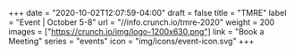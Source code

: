 +++
date = "2020-10-02T12:07:59-04:00"
draft = false
title = "TMRE"
label = "Event | October 5-8"
url = "//info.crunch.io/tmre-2020"
weight = 200
images = ["https://crunch.io/img/logo-1200x630.png"]
link = "Book a Meeting"
series = "events"
icon = "img/icons/event-icon.svg"
+++
